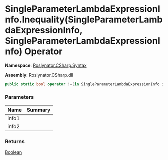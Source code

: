 # SingleParameterLambdaExpressionInfo\.Inequality\(SingleParameterLambdaExpressionInfo, SingleParameterLambdaExpressionInfo\) Operator

**Namespace**: [Roslynator.CSharp.Syntax](../../README.md)

**Assembly**: Roslynator\.CSharp\.dll

```csharp
public static bool operator !=(in SingleParameterLambdaExpressionInfo info1, in SingleParameterLambdaExpressionInfo info2)
```

### Parameters

| Name | Summary |
| ---- | ------- |
| info1 | |
| info2 | |

### Returns

[Boolean](https://docs.microsoft.com/en-us/dotnet/api/system.boolean)

